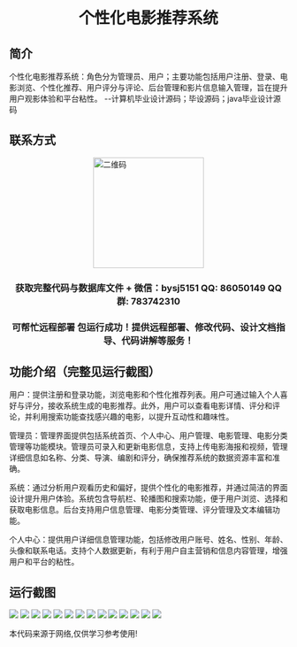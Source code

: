<p><h1 align="center">个性化电影推荐系统</h1></p>

## 简介
个性化电影推荐系统：角色分为管理员、用户；主要功能包括用户注册、登录、电影浏览、个性化推荐、用户评分与评论、后台管理和影片信息输入管理，旨在提升用户观影体验和平台粘性。    --计算机毕业设计源码；毕设源码；java毕业设计源码


## 联系方式
<img src="https://bs-1329754181.cos.ap-shanghai.myqcloud.com/wx.jpg" alt="二维码" style="display: block; margin: 0 auto;" width="200px">
<p><h3 align="center">获取完整代码与数据库文件 + 微信：bysj5151 QQ: 86050149 QQ群: 783742310</h3></p>
<p><h3 align="center">可帮忙远程部署 包运行成功！提供远程部署、修改代码、设计文档指导、代码讲解等服务！</h3></p>

## 功能介绍（完整见运行截图）
用户：提供注册和登录功能，浏览电影和个性化推荐列表。用户可通过输入个人喜好与评分，接收系统生成的电影推荐。此外，用户可以查看电影详情、评分和评论，并利用搜索功能查找感兴趣的电影，以提升互动性和趣味性。

管理员：管理界面提供包括系统首页、个人中心、用户管理、电影管理、电影分类管理等功能模块。管理员可录入和更新电影信息，支持上传电影海报和视频，管理详细信息如名称、分类、导演、编剧和评分，确保推荐系统的数据资源丰富和准确。

系统：通过分析用户观看历史和偏好，提供个性化的电影推荐，并通过简洁的界面设计提升用户体验。系统包含导航栏、轮播图和搜索功能，便于用户浏览、选择和获取电影信息。后台支持用户信息管理、电影分类管理、评分管理及文本编辑功能。

个人中心：提供用户详细信息管理功能，包括修改用户账号、姓名、性别、年龄、头像和联系电话。支持个人数据更新，有利于用户自主营销和信息内容管理，增强用户和平台的粘性。


## 运行截图
![](https://bs-1329754181.cos.ap-shanghai.myqcloud.com/spring/PersonalizedMovieRecommendationSystem/img/001.jpg)
![](https://bs-1329754181.cos.ap-shanghai.myqcloud.com/spring/PersonalizedMovieRecommendationSystem/img/002.jpg)
![](https://bs-1329754181.cos.ap-shanghai.myqcloud.com/spring/PersonalizedMovieRecommendationSystem/img/003.jpg)
![](https://bs-1329754181.cos.ap-shanghai.myqcloud.com/spring/PersonalizedMovieRecommendationSystem/img/004.jpg)
![](https://bs-1329754181.cos.ap-shanghai.myqcloud.com/spring/PersonalizedMovieRecommendationSystem/img/005.jpg)
![](https://bs-1329754181.cos.ap-shanghai.myqcloud.com/spring/PersonalizedMovieRecommendationSystem/img/006.jpg)
![](https://bs-1329754181.cos.ap-shanghai.myqcloud.com/spring/PersonalizedMovieRecommendationSystem/img/007.jpg)
![](https://bs-1329754181.cos.ap-shanghai.myqcloud.com/spring/PersonalizedMovieRecommendationSystem/img/008.jpg)
![](https://bs-1329754181.cos.ap-shanghai.myqcloud.com/spring/PersonalizedMovieRecommendationSystem/img/009.jpg)
![](https://bs-1329754181.cos.ap-shanghai.myqcloud.com/spring/PersonalizedMovieRecommendationSystem/img/010.jpg)
![](https://bs-1329754181.cos.ap-shanghai.myqcloud.com/spring/PersonalizedMovieRecommendationSystem/img/011.jpg)
![](https://bs-1329754181.cos.ap-shanghai.myqcloud.com/spring/PersonalizedMovieRecommendationSystem/img/012.jpg)
![](https://bs-1329754181.cos.ap-shanghai.myqcloud.com/spring/PersonalizedMovieRecommendationSystem/img/013.jpg)
![](https://bs-1329754181.cos.ap-shanghai.myqcloud.com/spring/PersonalizedMovieRecommendationSystem/img/014.jpg)

<p>本代码来源于网络,仅供学习参考使用!</p>
